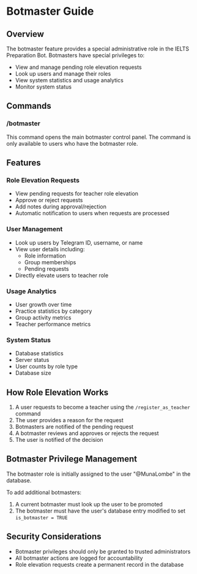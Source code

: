 # Botmaster Guide

## Overview
The botmaster feature provides a special administrative role in the IELTS Preparation Bot. Botmasters have special privileges to:

- View and manage pending role elevation requests
- Look up users and manage their roles
- View system statistics and usage analytics 
- Monitor system status

## Commands

### /botmaster
This command opens the main botmaster control panel. The command is only available to users who have the botmaster role.

## Features

### Role Elevation Requests
- View pending requests for teacher role elevation
- Approve or reject requests
- Add notes during approval/rejection
- Automatic notification to users when requests are processed

### User Management
- Look up users by Telegram ID, username, or name
- View user details including:
  - Role information
  - Group memberships
  - Pending requests
- Directly elevate users to teacher role

### Usage Analytics
- User growth over time
- Practice statistics by category
- Group activity metrics
- Teacher performance metrics

### System Status
- Database statistics
- Server status
- User counts by role type
- Database size

## How Role Elevation Works
1. A user requests to become a teacher using the `/register_as_teacher` command
2. The user provides a reason for the request
3. Botmasters are notified of the pending request
4. A botmaster reviews and approves or rejects the request
5. The user is notified of the decision

## Botmaster Privilege Management
The botmaster role is initially assigned to the user "@MunaLombe" in the database. 

To add additional botmasters:
1. A current botmaster must look up the user to be promoted
2. The botmaster must have the user's database entry modified to set `is_botmaster = TRUE`

## Security Considerations
- Botmaster privileges should only be granted to trusted administrators
- All botmaster actions are logged for accountability
- Role elevation requests create a permanent record in the database
